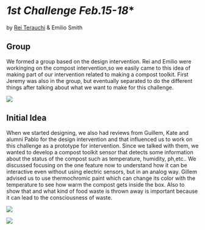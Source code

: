 *1st Challenge Feb.15-18**
===============

by [Rei Terauchi](https://terauchi-rei.github.io/mdefweb/) & Emilio Smith

## Group
We formed a group based on the design intervention. Rei and Emilio were workinging on the compost intervention,so we easily came to this idea of making part of our intervention related to making a compost toolkit.
First Jeremy was also in the group, but eventually separated to do the different things after talking about what we want to make for this challenge.

![](../images/group.jpg)

## Initial Idea
When we started designing, we also had reviews from Guillem, Kate and alumni Pablo for the design intervention and that influenced us to work on this challenge as a prototype for intervention.
Since we talked with them, we wanted to develop a compost toolkit sensor that detects some information about the status of the compost such as temperature, humidity, ph,etc.. We discussed focusing on the one feature now to understand how it can be interactive even without using electric sensors, but in an analog way.  Gillem advised us to use thermochromic paint which can change its color with the temperature to see how warm the compost gets inside the box. Also to show that and what kind of food waste is thrown away is important because it can lead to the consciousness of waste.

![](../images/refs.jpg)

![](../images/refs.jpg)
